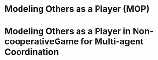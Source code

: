 # Modeling Others as a Player (MOP)

# Modeling Others as a Player in Non-cooperativeGame for Multi-agent Coordination

